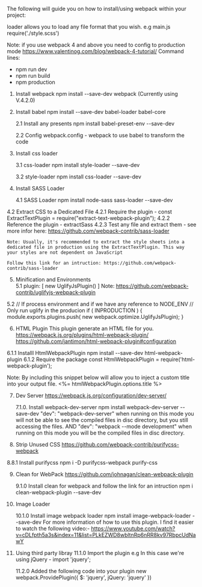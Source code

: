 The following will guide you on how to install/using webpack within your project:

loader allows you to load any file format that you wish.
e.g main.js
require('./style.scss')

Note: if you use webpack 4 and above you need to config to production mode
https://www.valentinog.com/blog/webpack-4-tutorial/
Command lines:
  - npm run dev
  - npm run build
  - npm production

1. Install webpack
   npm install --save-dev webpack (Currently using V.4.2.0)


2. Install babel
   npm install --save-dev babel-loader babel-core

	2.1 Install any presents
	    npm install babel-preset-env --save-dev

	2.2 Config webpack.config - webpack to use babel to transform the code

3. Install css loader

   3.1 css-loader
   		npm install style-loader --save-dev

   3.2 style-loader
  		npm install css-loader --save-dev

 4. Install SASS Loader

 	4.1 SASS Loader
  		npm install node-sass sass-loader --save-dev

  4.2 Extract CSS to a Dedicated File
   4.2.1 Require the plugin
         - const ExtractTextPlugin = require("extract-text-webpack-plugin");
   4.2.2 Reference the plugin
         - extractSass
   4.2.3 Test any file and extract them
         -  see more infor here: https://github.com/webpack-contrib/sass-loader

    Note: Usually, it's recommended to extract the style sheets into a dedicated file in production using the ExtractTextPlugin. This way your styles are not dependent on JavaScript

    Follow this link for an intruction: https://github.com/webpack-contrib/sass-loader

5. Minification and Environments  
  5.1 
    plugin:  [
            new UglifyJsPlugin()
    ]
 Note: 
 https://github.com/webpack-contrib/uglifyjs-webpack-plugin

  5.2
  // If process environment and if we have any reference to NODE_ENV 
  // Only run uglify in the producion
  if ( INPRODUCTION ) {
      module.exports.plugins.push( new webpack.optimize.UglifyJsPlugin);
  }

6. HTML Plugin
    This plugin generate an HTML file for you.
    https://webpack.js.org/plugins/html-webpack-plugin/
    https://github.com/jantimon/html-webpack-plugin#configuration

  6.1.1 Installl HtmlWebpackPlugin
        npm install --save-dev html-webpack-plugin
  6.1.2 Require the package
        const HtmlWebpackPlugin = require('html-webpack-plugin');

  Note:
  By including this snippet below will allow you to inject a custom title into your output file.
  <%= htmlWebpackPlugin.options.title %>

7. Dev Server
   https://webpack.js.org/configuration/dev-server/

   7.1.0. Install webpack-dev-server
          npm install webpack-dev-server --save-dev
          "dev": "webpack-dev-server" when running on this mode you will not be able to see the compiled files in disc directory, but you still accessing the files.
                        AND 
          "dev": "webpack --mode development"  when running on this mode you will be the compiled files in disc directory.


8. Strip Unused CSS
  https://github.com/webpack-contrib/purifycss-webpack

  8.8.1 Install purifycss
        npm i -D purifycss-webpack purify-css

9. Clean for WebPack
https://github.com/johnagan/clean-webpack-plugin

      9.1.0 Install clean for webpack and follow the link for an intruction
      npm i clean-webpack-plugin --save-dev

10. Image Loader

      10.1.0 Install image webpack loader
            npm install image-webpack-loader --save-dev
            For more information of how to use this plugin. I find it easier to watch the following video:-
                  https://www.youtube.com/watch?v=cDLfpth5a3s&index=11&list=PLkEZWD8wbltnRp6nRR8kv97RbpcUdNawY

11.  Using third party libray
      11.1.0 Import the plugin
            e.g In this case we're using jQuery
                  - import 'jquery';

      11.2.0 Added the following code into your plugin
            new webpack.ProvidePlugin({
                  $: 'jquery',
                  jQuery: 'jquery'
            })




